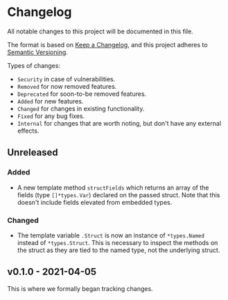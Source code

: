 # Changelog

All notable changes to this project will be documented in this file.

The format is based on [Keep a Changelog](https://keepachangelog.com/en/1.0.0/),
and this project adheres to [Semantic Versioning](https://semver.org/spec/v2.0.0.html).

Types of changes:

- `Security` in case of vulnerabilities.
- `Removed` for now removed features.
- `Deprecated` for soon-to-be removed features.
- `Added` for new features.
- `Changed` for changes in existing functionality.
- `Fixed` for any bug fixes.
- `Internal` for changes that are worth noting, but don't have any external effects.

## Unreleased

### Added

- A new template method `structFields` which returns an array of the fields
  (type `[]*types.Var`) declared on the passed struct.  Note that this doesn't
  include fields elevated from embedded types.

### Changed

- The template variable `.Struct` is now an instance of `*types.Named` instead
  of `*types.Struct`.  This is necessary to inspect the methods on the struct as
  they are tied to the named type, not the underlying struct.

## v0.1.0 - 2021-04-05

This is where we formally began tracking changes.
